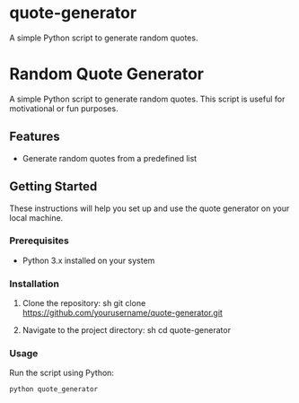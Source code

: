 # quote-generator
A simple Python script to generate random quotes.
# Random Quote Generator

A simple Python script to generate random quotes. This script is useful for motivational or fun purposes.

## Features

- Generate random quotes from a predefined list

## Getting Started

These instructions will help you set up and use the quote generator on your local machine.

### Prerequisites

- Python 3.x installed on your system

### Installation

1. Clone the repository:
    sh
    git clone https://github.com/yourusername/quote-generator.git
    
2. Navigate to the project directory:
    sh
    cd quote-generator
    

### Usage

Run the script using Python:
```sh
python quote_generator
